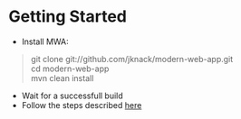 # Getting Started
* Install MWA:  
 > git clone git://github.com/jknack/modern-web-app.git  
 > cd modern-web-app  
 > mvn clean install  
* Wait for a successfull build
* Follow the steps described [here](https://github.com/jknack/jugar/wiki/01.-Getting-Started)
